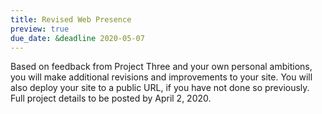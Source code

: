 ```yaml
---
title: Revised Web Presence
preview: true
due_date: &deadline 2020-05-07
---
```


Based on feedback from Project Three and your own personal ambitions, you will make additional
revisions and improvements to your site. You will also deploy your site to a public URL, if you have
not done so previously. Full project details to be posted by April 2, 2020.
